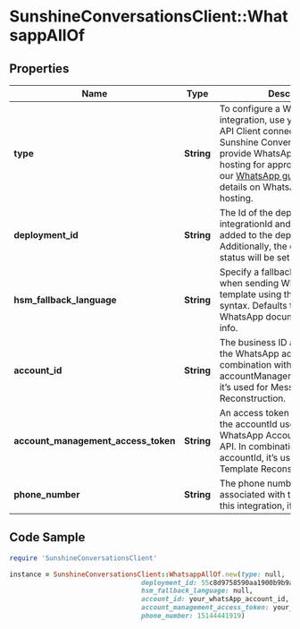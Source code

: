 # SunshineConversationsClient::WhatsappAllOf

## Properties

Name | Type | Description | Notes
------------ | ------------- | ------------- | -------------
**type** | **String** | To configure a WhatsApp integration, use your WhatsApp API Client connection information. Sunshine Conversations can provide WhatsApp API Client hosting for approved brands. See our [WhatsApp guide](https://docs.smooch.io/guide/whatsapp/#whatsapp-api-client) for more details on WhatsApp API Client hosting.  | [optional] [default to &#39;whatsapp&#39;]
**deployment_id** | **String** | The Id of the deployment. The integrationId and the appId will be added to the deployment. Additionally, the deployment’s status will be set to integrated. | 
**hsm_fallback_language** | **String** | Specify a fallback language to use when sending WhatsApp message template using the short hand syntax. Defaults to en_US. See WhatsApp documentation for more info. | [optional] [default to &#39;en_US&#39;]
**account_id** | **String** | The business ID associated with the WhatsApp account. In combination with accountManagementAccessToken, it’s used for Message Template Reconstruction. | [optional] 
**account_management_access_token** | **String** | An access token associated with the accountId used to query the WhatsApp Account Management API. In combination with accountId, it’s used for Message Template Reconstruction. | [optional] 
**phone_number** | **String** | The phone number that is associated with the deployment of this integration, if one exists. | [optional] [readonly] 

## Code Sample

```ruby
require 'SunshineConversationsClient'

instance = SunshineConversationsClient::WhatsappAllOf.new(type: null,
                                 deployment_id: 55c8d9758590aa1900b9b9aa,
                                 hsm_fallback_language: null,
                                 account_id: your_whatsApp_account_id,
                                 account_management_access_token: your_access_token,
                                 phone_number: 15144441919)
```


